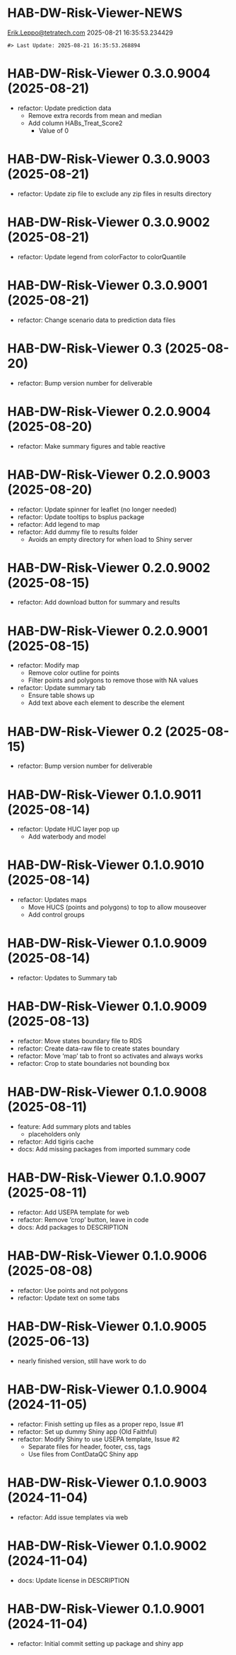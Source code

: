 HAB-DW-Risk-Viewer-NEWS
================
<Erik.Leppo@tetratech.com>
2025-08-21 16:35:53.234429

<!-- NEWS.md is generated from NEWS.Rmd. Please edit that file -->

    #> Last Update: 2025-08-21 16:35:53.268894

# HAB-DW-Risk-Viewer 0.3.0.9004 (2025-08-21)

- refactor: Update prediction data
  - Remove extra records from mean and median
  - Add column HABs_Treat_Score2
    - Value of 0

# HAB-DW-Risk-Viewer 0.3.0.9003 (2025-08-21)

- refactor: Update zip file to exclude any zip files in results
  directory

# HAB-DW-Risk-Viewer 0.3.0.9002 (2025-08-21)

- refactor: Update legend from colorFactor to colorQuantile

# HAB-DW-Risk-Viewer 0.3.0.9001 (2025-08-21)

- refactor: Change scenario data to prediction data files

# HAB-DW-Risk-Viewer 0.3 (2025-08-20)

- refactor: Bump version number for deliverable

# HAB-DW-Risk-Viewer 0.2.0.9004 (2025-08-20)

- refactor: Make summary figures and table reactive

# HAB-DW-Risk-Viewer 0.2.0.9003 (2025-08-20)

- refactor: Update spinner for leaflet (no longer needed)
- refactor: Update tooltips to bsplus package
- refactor: Add legend to map
- refactor: Add dummy file to results folder
  - Avoids an empty directory for when load to Shiny server

# HAB-DW-Risk-Viewer 0.2.0.9002 (2025-08-15)

- refactor: Add download button for summary and results

# HAB-DW-Risk-Viewer 0.2.0.9001 (2025-08-15)

- refactor: Modify map
  - Remove color outline for points
  - Filter points and polygons to remove those with NA values
- refactor: Update summary tab
  - Ensure table shows up
  - Add text above each element to describe the element

# HAB-DW-Risk-Viewer 0.2 (2025-08-15)

- refactor: Bump version number for deliverable

# HAB-DW-Risk-Viewer 0.1.0.9011 (2025-08-14)

- refactor: Update HUC layer pop up
  - Add waterbody and model

# HAB-DW-Risk-Viewer 0.1.0.9010 (2025-08-14)

- refactor: Updates maps
  - Move HUCS (points and polygons) to top to allow mouseover
  - Add control groups

# HAB-DW-Risk-Viewer 0.1.0.9009 (2025-08-14)

- refactor: Updates to Summary tab

# HAB-DW-Risk-Viewer 0.1.0.9009 (2025-08-13)

- refactor: Move states boundary file to RDS
- refactor: Create data-raw file to create states boundary
- refactor: Move ‘map’ tab to front so activates and always works
- refactor: Crop to state boundaries not bounding box

# HAB-DW-Risk-Viewer 0.1.0.9008 (2025-08-11)

- feature: Add summary plots and tables
  - placeholders only
- refactor: Add tigiris cache
- docs: Add missing packages from imported summary code

# HAB-DW-Risk-Viewer 0.1.0.9007 (2025-08-11)

- refactor: Add USEPA template for web
- refactor: Remove ‘crop’ button, leave in code
- docs: Add packages to DESCRIPTION

# HAB-DW-Risk-Viewer 0.1.0.9006 (2025-08-08)

- refactor: Use points and not polygons
- refactor: Update text on some tabs

# HAB-DW-Risk-Viewer 0.1.0.9005 (2025-06-13)

- nearly finished version, still have work to do

# HAB-DW-Risk-Viewer 0.1.0.9004 (2024-11-05)

- refactor: Finish setting up files as a proper repo, Issue \#1
- refactor: Set up dummy Shiny app (Old Faithful)
- refactor: Modify Shiny to use USEPA template, Issue \#2
  - Separate files for header, footer, css, tags
  - Use files from ContDataQC Shiny app

# HAB-DW-Risk-Viewer 0.1.0.9003 (2024-11-04)

- refactor: Add issue templates via web

# HAB-DW-Risk-Viewer 0.1.0.9002 (2024-11-04)

- docs: Update license in DESCRIPTION

# HAB-DW-Risk-Viewer 0.1.0.9001 (2024-11-04)

- refactor: Initial commit setting up package and shiny app
